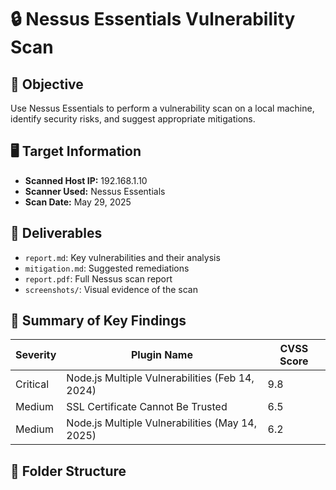 # 🔒 Nessus Essentials Vulnerability Scan

## 📌 Objective
Use Nessus Essentials to perform a vulnerability scan on a local machine, identify security risks, and suggest appropriate mitigations.

## 🖥️ Target Information
- **Scanned Host IP:** 192.168.1.10
- **Scanner Used:** Nessus Essentials
- **Scan Date:** May 29, 2025

## 📑 Deliverables
- `report.md`: Key vulnerabilities and their analysis
- `mitigation.md`: Suggested remediations
- `report.pdf`: Full Nessus scan report
- `screenshots/`: Visual evidence of the scan

## 🔎 Summary of Key Findings

| Severity  | Plugin Name                                                | CVSS Score |
|-----------|------------------------------------------------------------|------------|
| Critical  | Node.js Multiple Vulnerabilities (Feb 14, 2024)            | 9.8        |
| Medium    | SSL Certificate Cannot Be Trusted                          | 6.5        |
| Medium    | Node.js Multiple Vulnerabilities (May 14, 2025)            | 6.2        |

## 📂 Folder Structure

